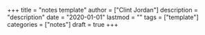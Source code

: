 +++
title = "notes template"
author = ["Clint Jordan"]
description = "description"
date = "2020-01-01"
lastmod = ""
tags = ["template"]
categories = ["notes"]
draft = true
+++


